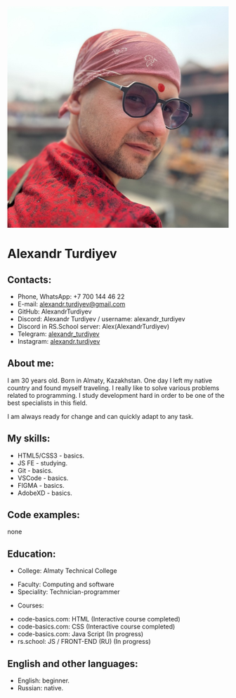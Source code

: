 ![alexandr-turdiyev-photo](alexandr.turdiyev.jpg)

# Alexandr Turdiyev

## Contacts:
- Phone, WhatsApp: +7 700 144 46 22
- E-mail: alexandr.turdiyev@gmail.com 
- GitHub: AlexandrTurdiyev
- Discord: Alexandr Turdiyev / username: alexandr_turdiyev
- Discord in RS.School server: Alex(AlexandrTurdiyev)
- Telegram: [alexandr_turdiyev](https://t.me/alexandr_turdiyev)
- Instagram: [alexandr.turdiyev](https://www.instagram.com/alexandr.turdiyev?utm_source=qr)

## About me:
I am 30 years old. Born in Almaty, Kazakhstan. One day I left my native country and found myself traveling. I really like to solve various problems related to programming. I study development hard in order to be one of the best specialists in this field.

I am always ready for change and can quickly adapt to any task.

## My skills:
- HTML5/CSS3 - basics.
- JS FE - studying.
- Git - basics.
- VSCode - basics.
- FIGMA - basics.
- AdobeXD - basics.

## Code examples: 
none

## Education:
- College: Almaty Technical College
 * Faculty: Computing and software
 * Speciality: Technician-programmer

- Courses:
 * code-basics.com: HTML (Interactive course completed)
 * code-basics.com: CSS (Interactive course completed)
 * code-basics.com: Java Script (In progress)
 * rs.school: JS / FRONT-END (RU) (In progress)

## English and other languages:
- English: beginner.
- Russian: native.
